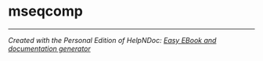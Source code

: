 # mseqcomp


***
_Created with the Personal Edition of HelpNDoc: [Easy EBook and documentation generator](<https://www.helpndoc.com>)_
